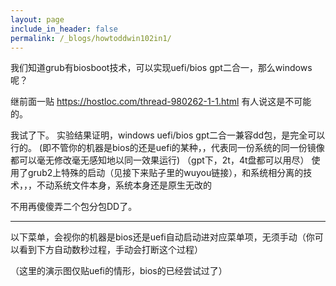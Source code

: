 ```yaml
---
layout: page
include_in_header: false
permalink: /_blogs/howtoddwin102in1/
---
```

我们知道grub有biosboot技术，可以实现uefi/bios gpt二合一，那么windows呢？

继前面一贴
https://hostloc.com/thread-980262-1-1.html
有人说这是不可能的。

我试了下。
实验结果证明，windows uefi/bios gpt二合一兼容dd包，是完全可以行的。
(即不管你的机器是bios的还是uefi的某种，，代表同一份系统的同一份镜像都可以毫无修改毫无感知地以同一效果运行)
（gpt下，2t，4t盘都可以用尽）
使用了grub2上特殊的启动（见接下来贴子里的wuyou链接），和系统相分离的技术，，，不动系统文件本身，系统本身还是原生无改的

不用再傻傻弄二个包分包DD了。

-----------------

以下菜单，会视你的机器是bios还是uefi自动启动进对应菜单项，无须手动（你可以看到下方自动数秒过程，手动会打断这个过程）

（这里的演示图仅贴uefi的情形，bios的已经尝试过了）